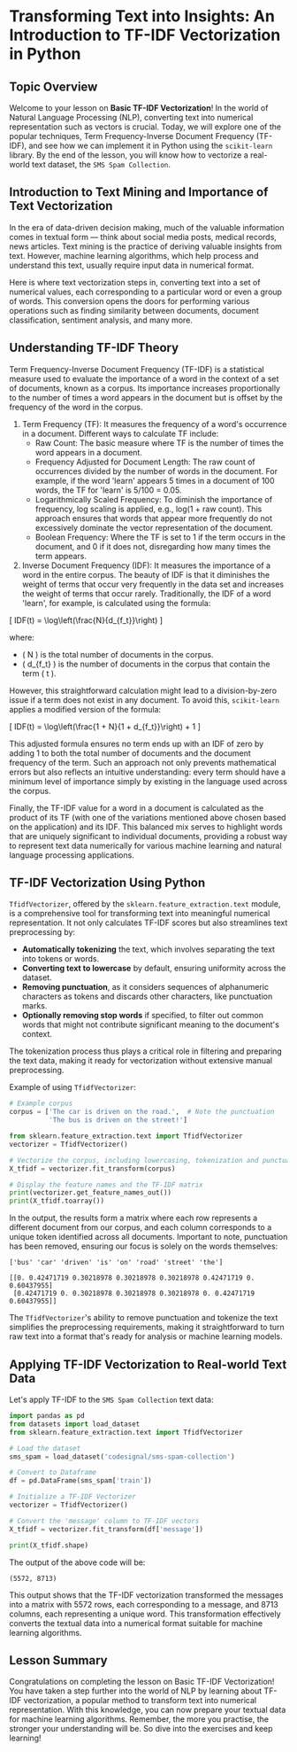 # Transforming Text into Insights: An Introduction to TF-IDF Vectorization in Python

## Topic Overview
Welcome to your lesson on **Basic TF-IDF Vectorization**! In the world of Natural Language Processing (NLP), converting text into numerical representation such as vectors is crucial. Today, we will explore one of the popular techniques, Term Frequency-Inverse Document Frequency (TF-IDF), and see how we can implement it in Python using the `scikit-learn` library. By the end of the lesson, you will know how to vectorize a real-world text dataset, the `SMS Spam Collection`.

## Introduction to Text Mining and Importance of Text Vectorization
In the era of data-driven decision making, much of the valuable information comes in textual form — think about social media posts, medical records, news articles. Text mining is the practice of deriving valuable insights from text. However, machine learning algorithms, which help process and understand this text, usually require input data in numerical format.

Here is where text vectorization steps in, converting text into a set of numerical values, each corresponding to a particular word or even a group of words. This conversion opens the doors for performing various operations such as finding similarity between documents, document classification, sentiment analysis, and many more.

## Understanding TF-IDF Theory
Term Frequency-Inverse Document Frequency (TF-IDF) is a statistical measure used to evaluate the importance of a word in the context of a set of documents, known as a corpus. Its importance increases proportionally to the number of times a word appears in the document but is offset by the frequency of the word in the corpus.

1. Term Frequency (TF): It measures the frequency of a word's occurrence in a document. Different ways to calculate TF include:
    - Raw Count: The basic measure where TF is the number of times the word appears in a document.
    - Frequency Adjusted for Document Length: The raw count of occurrences divided by the number of words in the document. For example, if the word 'learn' appears 5 times in a document of 100 words, the TF for 'learn' is 5/100 = 0.05.
    - Logarithmically Scaled Frequency: To diminish the importance of frequency, log scaling is applied, e.g., log(1 + raw count). This approach ensures that words that appear more frequently do not excessively dominate the vector representation of the document.
    - Boolean Frequency: Where the TF is set to 1 if the term occurs in the document, and 0 if it does not, disregarding how many times the term appears.
2. Inverse Document Frequency (IDF): It measures the importance of a word in the entire corpus. The beauty of IDF is that it diminishes the weight of terms that occur very frequently in the data set and increases the weight of terms that occur rarely. Traditionally, the IDF of a word 'learn', for example, is calculated using the formula:

\[
IDF(t) = \log\left(\frac{N}{d_{f_t}}\right)
\]

where:
- \( N \) is the total number of documents in the corpus.
- \( d_{f_t} \) is the number of documents in the corpus that contain the term \( t \).

However, this straightforward calculation might lead to a division-by-zero issue if a term does not exist in any document. To avoid this, `scikit-learn` applies a modified version of the formula:

\[
IDF(t) = \log\left(\frac{1 + N}{1 + d_{f_t}}\right) + 1
\]

This adjusted formula ensures no term ends up with an IDF of zero by adding 1 to both the total number of documents and the document frequency of the term. Such an approach not only prevents mathematical errors but also reflects an intuitive understanding: every term should have a minimum level of importance simply by existing in the language used across the corpus.

Finally, the TF-IDF value for a word in a document is calculated as the product of its TF (with one of the variations mentioned above chosen based on the application) and its IDF. This balanced mix serves to highlight words that are uniquely significant to individual documents, providing a robust way to represent text data numerically for various machine learning and natural language processing applications.

## TF-IDF Vectorization Using Python
`TfidfVectorizer`, offered by the `sklearn.feature_extraction.text` module, is a comprehensive tool for transforming text into meaningful numerical representation. It not only calculates TF-IDF scores but also streamlines text preprocessing by:

- **Automatically tokenizing** the text, which involves separating the text into tokens or words.
- **Converting text to lowercase** by default, ensuring uniformity across the dataset.
- **Removing punctuation**, as it considers sequences of alphanumeric characters as tokens and discards other characters, like punctuation marks.
- **Optionally removing stop words** if specified, to filter out common words that might not contribute significant meaning to the document's context.

The tokenization process thus plays a critical role in filtering and preparing the text data, making it ready for vectorization without extensive manual preprocessing.

Example of using `TfidfVectorizer`:

```Python
# Example corpus
corpus = ['The car is driven on the road.',  # Note the punctuation
          'The bus is driven on the street!']

from sklearn.feature_extraction.text import TfidfVectorizer
vectorizer = TfidfVectorizer()

# Vectorize the corpus, including lowercasing, tokenization and punctuation removal
X_tfidf = vectorizer.fit_transform(corpus)

# Display the feature names and the TF-IDF matrix
print(vectorizer.get_feature_names_out())
print(X_tfidf.toarray())
```

In the output, the results form a matrix where each row represents a different document from our corpus, and each column corresponds to a unique token identified across all documents. Important to note, punctuation has been removed, ensuring our focus is solely on the words themselves:

```Plain text
['bus' 'car' 'driven' 'is' 'on' 'road' 'street' 'the']

[[0. 0.42471719 0.30218978 0.30218978 0.30218978 0.42471719 0. 0.60437955]
 [0.42471719 0. 0.30218978 0.30218978 0.30218978 0. 0.42471719 0.60437955]]
```
The `TfidfVectorizer`'s ability to remove punctuation and tokenize the text simplifies the preprocessing requirements, making it straightforward to turn raw text into a format that's ready for analysis or machine learning models.

## Applying TF-IDF Vectorization to Real-world Text Data
Let's apply TF-IDF to the `SMS Spam Collection` text data:

```Python
import pandas as pd
from datasets import load_dataset
from sklearn.feature_extraction.text import TfidfVectorizer

# Load the dataset
sms_spam = load_dataset('codesignal/sms-spam-collection')

# Convert to Dataframe
df = pd.DataFrame(sms_spam['train'])

# Initialize a TF-IDF Vectorizer
vectorizer = TfidfVectorizer()

# Convert the 'message' column to TF-IDF vectors
X_tfidf = vectorizer.fit_transform(df['message'])

print(X_tfidf.shape)
```

The output of the above code will be:

```Plain text
(5572, 8713)
```

This output shows that the TF-IDF vectorization transformed the messages into a matrix with 5572 rows, each corresponding to a message, and 8713 columns, each representing a unique word. This transformation effectively converts the textual data into a numerical format suitable for machine learning algorithms.

## Lesson Summary
Congratulations on completing the lesson on Basic TF-IDF Vectorization! You have taken a step further into the world of NLP by learning about TF-IDF vectorization, a popular method to transform text into numerical representation. With this knowledge, you can now prepare your textual data for machine learning algorithms. Remember, the more you practise, the stronger your understanding will be. So dive into the exercises and keep learning!
